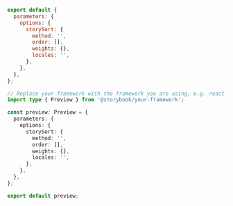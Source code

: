 ```js filename=".storybook/preview.js" renderer="common" language="js"
export default {
  parameters: {
    options: {
      storySort: {
        method: '',
        order: [],
        weights: {},
        locales: '',
      },
    },
  },
};
```

```ts filename=".storybook/preview.ts" renderer="common" language="ts"
// Replace your-framework with the framework you are using, e.g. react-vite, nextjs, vue3-vite, etc.
import type { Preview } from '@storybook/your-framework';

const preview: Preview = {
  parameters: {
    options: {
      storySort: {
        method: '',
        order: [],
        weights: {},
        locales: '',
      },
    },
  },
};

export default preview;
```
